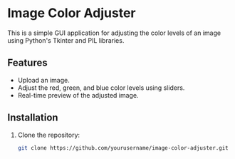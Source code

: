 # Image Color Adjuster

This is a simple GUI application for adjusting the color levels of an image using Python's Tkinter and PIL libraries.

## Features

- Upload an image.
- Adjust the red, green, and blue color levels using sliders.
- Real-time preview of the adjusted image.

## Installation

1. Clone the repository:

   ```bash
   git clone https://github.com/yourusername/image-color-adjuster.git
